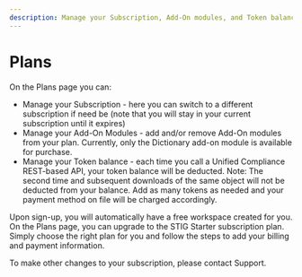 ```yaml
---
description: Manage your Subscription, Add-On modules, and Token balance
---
```


# Plans

On the Plans page you can:

* Manage your Subscription - here you can switch to a different subscription if need be (note that you will stay in your current subscription until it expires)
* Manage your Add-On Modules - add and/or remove Add-On modules from your plan.  Currently, only the Dictionary add-on module is available for purchase.
* Manage your Token balance - each time you call a Unified Compliance REST-based API, your token balance will be deducted.  Note: The second time and subsequent downloads of the same object will not be deducted from your balance.  Add as many tokens as needed and your payment method on file will be charged accordingly.

Upon sign-up, you will automatically have a free workspace created for you. On the Plans page, you can upgrade to the STIG Starter subscription plan. Simply choose the right plan for you and follow the steps to add your billing and payment information.

To make other changes to your subscription, please contact Support.
